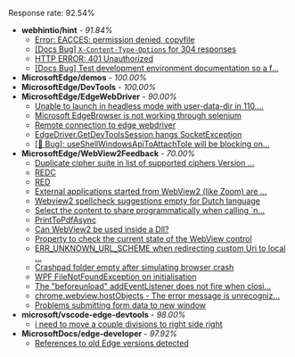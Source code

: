 Response rate: 92.54%

* **webhintio/hint** - _91.84%_
  * [Error: EACCES: permission denied, copyfile](https://github.com/webhintio/hint/issues/5432)
  * [[Docs Bug] `X-Content-Type-Options` for 304 responses](https://github.com/webhintio/hint/issues/5417)
  * [HTTP ERROR: 401 Unauthorized](https://github.com/webhintio/hint/issues/5362)
  * [[Docs Bug] Test development environment documentation so a f...](https://github.com/webhintio/hint/issues/5404)
* **MicrosoftEdge/demos** - _100.00%_
* **MicrosoftEdge/DevTools** - _100.00%_
* **MicrosoftEdge/EdgeWebDriver** - _90.00%_
  * [Unable to launch in headless mode with user-data-dir in 110....](https://github.com/MicrosoftEdge/EdgeWebDriver/issues/69)
  * [Microsoft EdgeBrowser is not working through selenium](https://github.com/MicrosoftEdge/EdgeWebDriver/issues/68)
  * [Remote connection to edge webdriver](https://github.com/MicrosoftEdge/EdgeWebDriver/issues/67)
  * [EdgeDriver.GetDevToolsSession hangs SocketException](https://github.com/MicrosoftEdge/EdgeWebDriver/issues/65)
  * [[🐛 Bug]: useShellWindowsApiToAttachToIe will be blocking on...](https://github.com/MicrosoftEdge/EdgeWebDriver/issues/34)
* **MicrosoftEdge/WebView2Feedback** - _70.00%_
  * [Duplicate cipher suite in list of supported ciphers Version ...](https://github.com/MicrosoftEdge/WebView2Feedback/issues/3248)
  * [REDC](https://github.com/MicrosoftEdge/WebView2Feedback/issues/3247)
  * [RED](https://github.com/MicrosoftEdge/WebView2Feedback/issues/3246)
  * [External applications started from WebView2 (like Zoom) are ...](https://github.com/MicrosoftEdge/WebView2Feedback/issues/3245)
  * [Webview2 spellcheck suggestions empty for Dutch language](https://github.com/MicrosoftEdge/WebView2Feedback/issues/3237)
  * [Select the content to share programmatically when calling `n...](https://github.com/MicrosoftEdge/WebView2Feedback/issues/3188)
  * [PrintToPdfAsync](https://github.com/MicrosoftEdge/WebView2Feedback/issues/3249)
  * [Can WebView2 be used inside a Dll?](https://github.com/MicrosoftEdge/WebView2Feedback/issues/3240)
  * [Property to check the current state of the WebView control](https://github.com/MicrosoftEdge/WebView2Feedback/issues/3239)
  * [ERR_UNKNOWN_URL_SCHEME when redirecting custom Uri to local ...](https://github.com/MicrosoftEdge/WebView2Feedback/issues/3230)
  * [Crashpad folder empty after simulating browser crash](https://github.com/MicrosoftEdge/WebView2Feedback/issues/3225)
  * [WPF FileNotFoundException on initialisation](https://github.com/MicrosoftEdge/WebView2Feedback/issues/3222)
  * [The "beforeunload" addEventListener does not fire when closi...](https://github.com/MicrosoftEdge/WebView2Feedback/issues/3217)
  * [chrome.webview.hostObjects - The error message is unrecogniz...](https://github.com/MicrosoftEdge/WebView2Feedback/issues/3210)
  * [Problems submitting form data to new window ](https://github.com/MicrosoftEdge/WebView2Feedback/issues/3203)
* **microsoft/vscode-edge-devtools** - _98.00%_
  * [i need to move a couple divisions to right side right](https://github.com/microsoft/vscode-edge-devtools/issues/1384)
* **MicrosoftDocs/edge-developer** - _97.92%_
  * [References to old Edge versions detected](https://github.com/MicrosoftDocs/edge-developer/issues/2473)